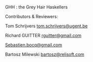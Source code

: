 GHH : the Grey Hair Haskellers

Contributors & Reviewers: 

Tom Schrijvers <tom.schrijvers@ugent.be>

 Richard GUITTER <rguitter@gmail.com>

Sebastien.bocq@gmail.com

Bartosz Milewski bartosz@relisoft.com